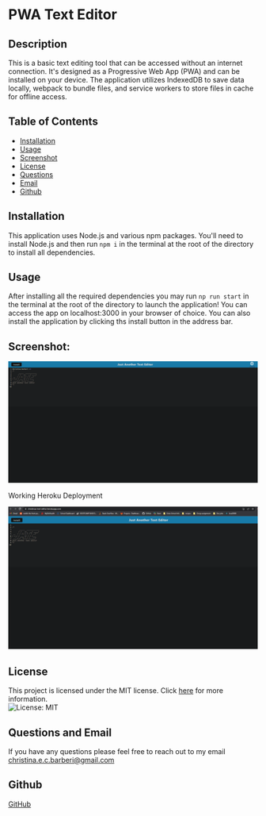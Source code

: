 # PWA Text Editor

## Description

This is a basic text editing tool that can be accessed without an internet connection. It's designed as a Progressive Web App (PWA) and can be installed on your device. The application utilizes IndexedDB to save data locally, webpack to bundle files, and service workers to store files in cache for offline access.

## Table of Contents

* [Installation](#installation)
* [Usage](#usage)
* [Screenshot](#screenshot)
* [License](#license)
* [Questions](#Questions)
* [Email](#Email)
* [Github](#Github)

## Installation

This application uses Node.js and various npm packages. You'll need to install Node.js and then run ```npm i``` in the terminal at the root of the directory to install all dependencies.

## Usage

After installing all the required dependencies you may run ```np run start``` in the terminal at the root of the directory to launch the application! You can access the app on localhost:3000 in your browser of choice. You can also install the application by clicking ths install button in the address bar.

## Screenshot:
![Screenshot of Application](./assets/images/Screenshot.png)

Working Heroku Deployment

![Screenshot of Application](./assets/images/Heroku.png)

## License
This project is licensed under the MIT license. Click [here](https://opensource.org/licenses/MIT) for more information.<br>
![License: MIT](https://img.shields.io/badge/License-MIT-yellow.svg)

## Questions and Email

If you have any questions please feel free to reach out to my email christina.e.c.barberi@gmail.com

## Github

[GitHub](https://github.com/Christinaecb)
